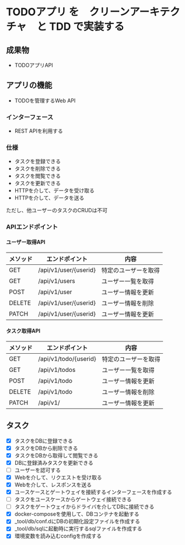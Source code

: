 # TODOアプリ を　クリーンアーキテクチャ　と TDD で実装する

## 成果物

- TODOアプリAPI

## アプリの機能

- TODOを管理するWeb API
  
### インターフェース

- REST APIを利用する
  
### 仕様

- タスクを登録できる
- タスクを削除できる
- タスクを閲覧できる
- タスクを更新できる
- HTTPを介して、データを受け取る
- HTTPを介して、データを送る

ただし、他ユーザーのタスクのCRUDは不可

### APIエンドポイント

#### ユーザー取得API

|メソッド|エンドポイント|内容|
|--|--|--|
|GET    | /api/v1/user/{userid} | 特定のユーザーを取得  |
|GET    | /api/v1/users         | ユーザー一覧を取得   |
|POST   | /api/v1/user          | ユーザー情報を更新   |
|DELETE | /api/v1/user/{userid} | ユーザー情報を削除   |
|PATCH  | /api/v1/user/{userid} | ユーザー情報を更新   |

#### タスク取得API

|メソッド|エンドポイント|内容|
|--|--|--|
|GET    | /api/v1/todo/{userid} | 特定のユーザーを取得  |
|GET    | /api/v1/todos         | ユーザー一覧を取得   |
|POST   | /api/v1/todo          | ユーザー情報を更新   |
|DELETE | /api/v1/todo          | ユーザー情報を削除   |
|PATCH  | /api/v1/              | ユーザー情報を更新   |

## タスク

- [x] タスクをDBに登録できる
- [x] タスクをDBから削除できる
- [x] タスクをDBから取得して閲覧できる
- [x] DBに登録済みタスクを更新できる
- [ ] ユーザーを認可する
- [x] Webを介して、リクエストを受け取る
- [x] Webを介して、レスポンスを送る
- [x] ユースケースとゲートウェイを接続するインターフェースを作成する
- [ ] タスクをユースケースからゲートウェイ接続できる
- [ ] タスクをゲートウェイからドライバを介してDBに接続できる
- [x] docker-composeを使用して、DBコンテナを起動する
- [x] _tool/db/conf.dにDBの初期化設定ファイルを作成する
- [x] _tool/db/sqlに起動時に実行するsqlファイルを作成する
- [x] 環境変数を読み込むconfigを作成する